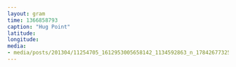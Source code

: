 ```yaml
---
layout: gram
time: 1366858793
caption: "Hug Point"
latitude: 
longitude: 
media:
- media/posts/201304/11254705_1612953005658142_1134592863_n_17842677325000351.jpg
---
```

